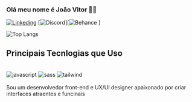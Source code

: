 ### Olá meu nome é João Vitor 👋🏾

[![Linkeding](https://img.shields.io/badge/LinkedIn-0077B5?style=for-the-badge&logo=linkedin&logoColor=white
)](https://www.linkedin.com/in/jo%C3%A3o-vitor-oliveira-ti/)
[![Discord](https://img.shields.io/badge/Discord-7289DA?style=for-the-badge&logo=discord&logoColor=white
)][![Behance](https://img.shields.io/badge/-Behance-blue?style=for-the-badge&logo=behance&logoColor=white)
]

![Top Langs](https://github-readme-stats.vercel.app/api/top-langs/?username=jota-lang&layout=compact)
## Principais Tecnlogias que Uso
<div style="display: inline_block"><br/>
<img align ="center" alt="javascript" src="https://img.shields.io/badge/JavaScript-F7DF1E?style=for-the-badge&logo=javascript&logoColor=black">
<img align ="center" alt="sass" src="https://img.shields.io/badge/Sass-CC6699?style=for-the-badge&logo=sass&logoColor=white">
<img align ="center" alt="tailwind" src="https://img.shields.io/badge/Tailwind_CSS-38B2AC?style=for-the-badge&logo=tailwind-css&logoColor=white">

</div>
<br/>
Sou um desenvolvedor front-end e UX/UI designer apaixonado por criar interfaces atraentes e funcinais
